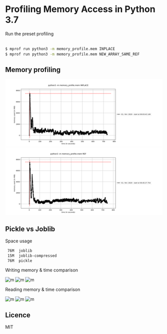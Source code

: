 # Profiling Memory Access in Python 3.7

Run the preset profiling

```bash

$ mprof run python3 -m memory_profile.mem INPLACE
$ mprof run python3 -m memory_profile.mem NEW_ARRAY_SAME_REF

```

## Memory profiling

![inplace](plots/mem-inplace.png)
![newarry](plots/mem-newarray.png)


## Pickle vs Joblib

Space usage

```
 76M  joblib
 15M  joblib-compressed
 76M  pickle
```

Writing memory & time comparison

![m](plots/joblib-write)
![m](plots/joblib-compress-write)
![m](plots/pickle-write)

Reading memory & time comparison

![m](plots/joblib-read)
![m](plots/joblib-compress-read)
![m](plots/pickle-read)


## Licence

MIT